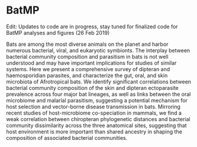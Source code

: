 # BatMP

Edit: Updates to code are in progress, stay tuned for finalized code for BatMP analyses and figures  (26 Feb 2019)


Bats are among the most diverse animals on the planet and harbor numerous bacterial, viral, and eukaryotic symbionts. The interplay between bacterial community composition and parasitism in bats is not well understood and may have important implications for studies of similar systems. Here we present a comprehensive survey of dipteran and haemosporidian parasites, and characterize the gut, oral, and skin microbiota of Afrotropical bats. We identify significant correlations between bacterial community composition of the skin and dipteran ectoparasite prevalence across four major bat lineages, as well as links between the oral microbiome and malarial parasitism, suggesting a potential mechanism for host selection and vector-borne disease transmission in bats. Mirroring recent studies of host-microbiome co-speciation in mammals, we find a weak correlation between chiropteran phylogenetic distances and bacterial community dissimilarity across the three anatomical sites, suggesting that host environment is more important than shared ancestry in shaping the composition of associated bacterial communities. 
